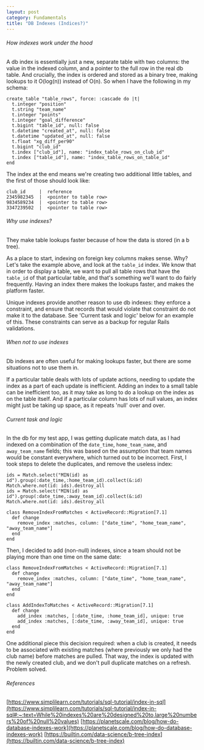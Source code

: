 ```yaml
---
layout: post
category: Fundamentals
title: "DB Indexes (Indices?)"
---
```


###### How indexes work under the hood

A db index is essentially just a new, separate table with two columns: the value in the indexed column, and a pointer to the full row in the real db table. And crucially, the index is ordered and stored as a binary tree, making lookups to it O(log(n)) instead of O(n). So when I have the following in my schema:
```
create_table "table_rows", force: :cascade do |t|
  t.integer "position"
  t.string "team_name"
  t.integer "points"
  t.integer "goal_difference"
  t.bigint "table_id", null: false
  t.datetime "created_at", null: false
  t.datetime "updated_at", null: false
  t.float "xg_diff_per90"
  t.bigint "club_id"
  t.index ["club_id"], name: "index_table_rows_on_club_id"
  t.index ["table_id"], name: "index_table_rows_on_table_id"
end
```

The index at the end means we're creating two additional little tables, and the first of those should look like:
```
club_id     |  reference
2345982345  |  <pointer to table row>
9834589234  |  <pointer to table row>
3347239502  |  <pointer to table row>
```

###### Why use indexes?

They make table lookups faster because of how the data is stored (in a b tree).

As a place to start, indexing on foreign key columns makes sense. Why? Let's take the example above, and look at the `table_id` index. We know that in order to display a table, we want to pull all table rows that have the `table_id` of that particular table, and that's something we'll want to do fairly frequently. Having an index there makes the lookups faster, and makes the platform faster. 

Unique indexes provide another reason to use db indexes: they enforce a constraint, and ensure that records that would violate that constraint do not make it to the database. See 'Current task and logic' below for an example of this. These constraints can serve as a backup for regular Rails validations.

###### When not to use indexes

Db indexes are often useful for making lookups faster, but there are some situations not to use them in.

If a particular table deals with lots of update actions, needing to update the index as a part of each update is inefficient. Adding an index to a small table can be inefficient too, as it may take as long to do a lookup on the index as on the table itself. And if a particular column has lots of null values, an index might just be taking up space, as it repeats 'null' over and over.

###### Current task and logic

In the db for my test app, I was getting duplicate match data, as I had indexed on a combination of the `date_time`, `home_team_name`, and `away_team_name` fields; this was based on the assumption that team names would be constant everywhere, which turned out to be incorrect. First, I took steps to delete the duplicates, and remove the useless index:

```
ids = Match.select("MIN(id) as id").group(:date_time,:home_team_id).collect(&:id)
Match.where.not(id: ids).destroy_all
ids = Match.select("MIN(id) as id").group(:date_time,:away_team_id).collect(&:id)
Match.where.not(id: ids).destroy_all
```
```
class RemoveIndexFromMatches < ActiveRecord::Migration[7.1]
  def change
    remove_index :matches, column: ["date_time", "home_team_name", "away_team_name"]
  end
end
```

Then, I decided to add (non-null) indexes, since a team should not be playing more than one time on the same date:

```
class RemoveIndexFromMatches < ActiveRecord::Migration[7.1]
  def change
    remove_index :matches, column: ["date_time", "home_team_name", "away_team_name"]
  end
end
```
```
class AddIndexToMatches < ActiveRecord::Migration[7.1]
  def change
    add_index :matches, [:date_time, :home_team_id], unique: true
    add_index :matches, [:date_time, :away_team_id], unique: true
  end
end
```

One additional piece this decision required: when a club is created, it needs to be associated with existing matches (where previously we only had the club name) before matches are pulled. That way, the index is updated with the newly created club, and we don't pull duplicate matches on a refresh. Problem solved.

###### References

<span class="list  list--md one">[https://www.simplilearn.com/tutorials/sql-tutorial/index-in-sql](https://www.simplilearn.com/tutorials/sql-tutorial/index-in-sql#:~:text=While%20indexes%20are%20designed%20to,large%20numbers%20of%20null%20values)</span>
<span class="list  list--md one">[https://planetscale.com/blog/how-do-database-indexes-work](https://planetscale.com/blog/how-do-database-indexes-work)</span>
<span class="list  list--md one">[https://builtin.com/data-science/b-tree-index](https://builtin.com/data-science/b-tree-index)</span>
